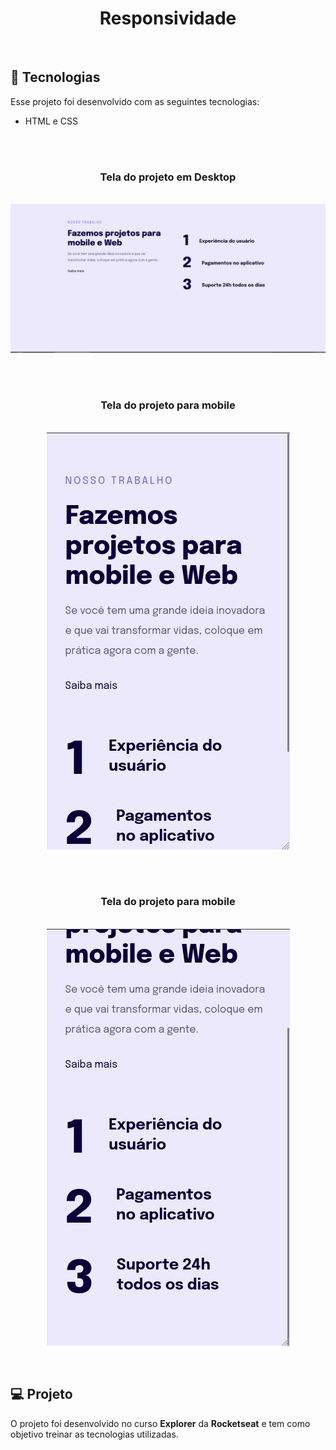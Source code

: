 <h1 align="center"> Responsividade </h1>

<br>

## 🚀 Tecnologias

Esse projeto foi desenvolvido com as seguintes tecnologias:

- HTML e CSS

<br>

<br>
<h3 align="center">Tela do projeto em Desktop</h3>
<p align="center">
<br>
  <img src="./assets/print01.jpg" >
</p>
<br>

<br>
<h3 align="center">Tela do projeto para mobile </h3>
<p align="center">
<br>
  <img src="./assets/print02.jpg" >
</p>
<br>

<br>
<h3 align="center">Tela do projeto para mobile</h3>
<p align="center">
<br>
  <img src="./assets/print03.jpg" >
</p>
<br>

## 💻 Projeto

O projeto foi desenvolvido no curso **Explorer** da **Rocketseat** e tem como objetivo treinar as tecnologias utilizadas.

